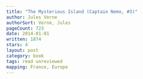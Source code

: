 ```yaml
---
title: "The Mysterious Island (Captain Nemo, #3)"
author: Jules Verne
authorSort: Verne, Jules
pageCount: 723
date: 2014-01-01
written: 1874
stars: 4
layout: post
category: book
tags: read unreviewed
mapping: France, Europe
---
```

